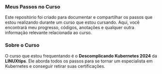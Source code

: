 ### Meus Passos no Curso
Este repositório foi criado para documentar e compartilhar os passos que estou realizando durante um curso que estou cursando. Aqui, você encontrará meu progresso, códigos, anotações e qualquer outra informação relevante relacionada ao curso.



### Sobre o Curso
O curso que estou frequentando é o **Descomplicando Kubernetes 2024** da **LINUXtips**. Ele aborda todos os passos para se tornar um especialista em Kubernetes e conseguir retirar suas certificações.

